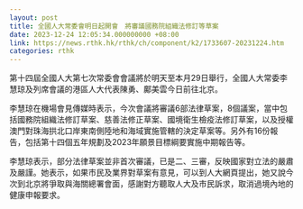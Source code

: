 ```yaml
---
layout: post
title: 全國人大常委會明日起開會　將審議國務院組織法修訂等草案
date: 2023-12-24 12:05:34.000000000 +08:00
link: https://news.rthk.hk/rthk/ch/component/k2/1733607-20231224.htm
categories: rthk
---
```


第十四屆全國人大第七次常委會會議將於明天至本月29日舉行，全國人大常委李慧琼及列席會議的港區人大代表陳勇、鄺美雲今日前往北京。

李慧琼在機場會見傳媒時表示，今次會議將審議6部法律草案，8個議案，當中包括國務院組織法修訂草案、慈善法修正草案、國境衛生檢疫法修訂草案，以及授權澳門對珠海拱北口岸東南側陸地和海域實施管轄的決定草案等。另外有16份報告，包括第十四個五年規劃及2023年願景目標綱要實施中期報告等。

李慧琼表示，部分法律草案並非首次審議，已是二、三審，反映國家對立法的嚴肅及嚴謹。她表示，如果市民及業界對草案有意見，可以到人大網頁提出，她又說今次到北京將爭取與海關總署會面，感謝對方聽取人大及市民訴求，取消過境內地的健康申報要求。
